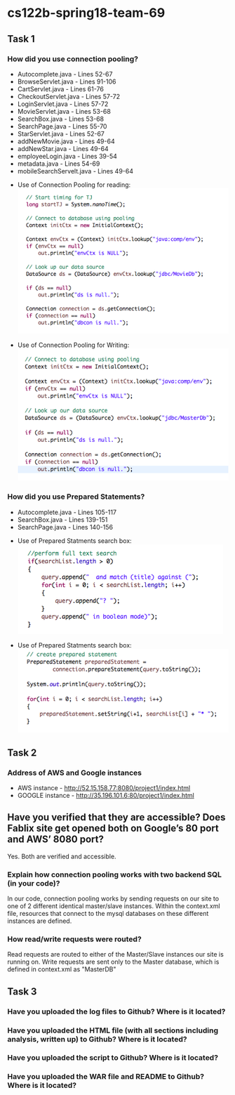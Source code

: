 # cs122b-spring18-team-69

## Task 1

### How did you use connection pooling?

* Autocomplete.java        -  Lines 52-67
* BrowseServlet.java       -  Lines 91-106
* CartServlet.java         -  Lines 61-76
* CheckoutServlet.java     -  Lines 57-72
* LoginServlet.java        -  Lines 57-72
* MovieServlet.java        -  Lines 53-68
* SearchBox.java           -  Lines 53-68
* SearchPage.java          -  Lines 55-70
* StarServlet.java         -  Lines 52-67
* addNewMovie.java         -  Lines 49-64
* addNewStar.java          -  Lines 49-64
* employeeLogin.java       -  Lines 39-54
* metadata.java            -  Lines 54-69
* mobileSearchServelt.java -  Lines 49-64

- Use of Connection Pooling for reading:
![alt text](metrics/UseOfConnectionPoolingForReading.png)

- Use of Connection Pooling for Writing:
![alt text](metrics/UseOfConnectionPooolingForWriting.png)

### How did you use Prepared Statements?

* Autocomplete.java        -  Lines 105-117
* SearchBox.java           -  Lines 139-151
* SearchPage.java          -  Lines 140-156

- Use of Prepared Statments search box:
![alt text](metrics/UseOfPreparedStmtSearchBox.png)

- Use of Prepared Statments search box:
![alt text](metrics/UseOfPreparedStmtSearchBox2.png)


## Task 2

### Address of AWS and Google instances
* AWS instance        - http://52.15.158.77:8080/project1/index.html
* GOOGLE instance     - http://35.196.101.6:80/project1/index.html

## Have you verified that they are accessible? Does Fablix site get opened both on Google’s 80 port and AWS’ 8080 port?
Yes.  Both are verified and accessible.

### Explain how connection pooling works with two backend SQL (in your code)?
In our code, connection pooling works by sending requests on our site to one of 2 different identical master/slave instances.  Within the context.xml file, resources that connect to the mysql databases on these different instances are defined.

### How read/write requests were routed?
Read requests are routed to either of the Master/Slave instances our site is running on.  Write requests are sent only to the Master database, which is defined in context.xml as "MasterDB"


## Task 3

### Have you uploaded the log files to Github? Where is it located?

### Have you uploaded the HTML file (with all sections including analysis, written up) to Github? Where is it located?

### Have you uploaded the script  to Github? Where is it located?

### Have you uploaded the WAR file and README  to Github? Where is it located?

